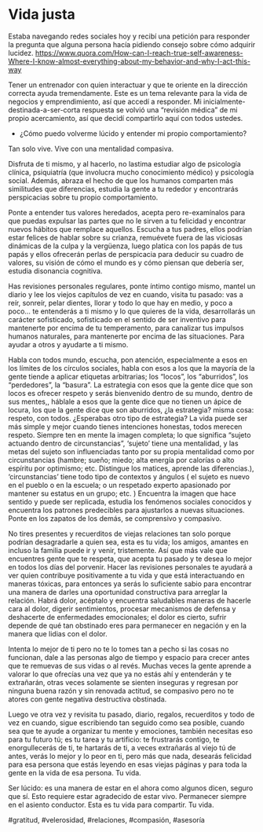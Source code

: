 #  Vida justa

Estaba navegando redes sociales hoy y recibí una petición para responder la pregunta que alguna persona hacía pidiendo consejo sobre cómo adquirir lucidez.
https://www.quora.com/How-can-I-reach-true-self-awareness-Where-I-know-almost-everything-about-my-behavior-and-why-I-act-this-way

Tener un entrenador con quien interactuar y que te oriente en la dirección correcta ayuda tremendamente. Este es un tema relevante para la vida de negocios y emprendimiento, así que accedí a responder.
Mi inicialmente-destinada-a-ser-corta respuesta se volvió una “revisión médica” de mi propio acercamiento, así que decidí compartirlo aquí con todos ustedes.

- ¿Cómo puedo volverme lúcido y entender mi propio comportamiento?

Tan solo vive. Vive con una mentalidad compasiva.

Disfruta de ti mismo, y al hacerlo, no lastima estudiar algo de psicología clínica, psiquiatría (que involucra mucho conocimiento médico) y psicología social. Además, abraza el hecho de que los humanos comparten más similitudes que diferencias, estudia la gente a tu rededor y encontrarás perspicacias sobre tu propio comportamiento.

Ponte a entender tus valores heredados, acepta pero re-examínalos para que puedas expulsar las partes que no le sirven a tu felicidad y encontrar nuevos hábitos que remplace aquellos. Escucha a tus padres, ellos podrían estar felices de hablar sobre su crianza, remuévete fuera de las viciosas dinámicas de la culpa y la vergüenza, luego platica con los papás de tus papás y ellos ofrecerán perlas de perspicacia para deducir su cuadro de valores, su visión de cómo el mundo es y cómo piensan que debería ser, estudia disonancia cognitiva.

Has revisiones personales regulares, ponte íntimo contigo mismo, mantel un diario y lee los viejos capítulos de vez en cuando, visita tu pasado: vas a reír, sonreír, pelar dientes, llorar y todo lo que hay en medio, y poco a poco… te entenderás a ti mismo y lo que quieres de la vida, desarrollarás un carácter sofisticado, sofisticado en el sentido de ser inventivo para mantenerte por encima de tu temperamento, para canalizar tus impulsos humanos naturales, para mantenerte por encima de las situaciones. Para ayudar a otros y ayudarte a ti mismo.

Habla con todos mundo, escucha, pon atención, especialmente a esos en los límites de los círculos sociales, habla con esos a los que la mayoría de la gente tiende a aplicar etiquetas arbitrarias; los “locos”, los “aburridos”, los “perdedores”, la “basura”. La estrategia con esos que la gente dice que son locos es ofrecer respeto y serás bienvenido dentro de su mundo, dentro de sus mentes,, háblale a esos que la gente dice que no tienen un ápice de locura, los que la gente dice que son aburridos, ¿la estrategia? misma cosa: respeto, con todos. ¿Esperabas otro tipo de estrategia? La vida puede ser más simple y mejor cuando tienes intenciones honestas, todos merecen respeto. Siempre ten en mente la imagen completa; lo que significa “sujeto actuando dentro de circunstancias”, ‘sujeto’ tiene una mentalidad, y las metas del sujeto son influenciadas tanto por su propia mentalidad como por circunstancias (hambre; sueño; miedo; alta energía por calorías o alto espíritu por optimismo; etc. Distingue los matices, aprende las diferencias.), ‘circunstancias’ tiene todo tipo de contextos y ángulos ( el sujeto es nuevo en el pueblo o en la escuela; o un respetado experto apasionado por mantener su estatus en un grupo; etc. ) Encuentra la imagen que hace sentido y puede ser replicada, estudia los fenómenos sociales conocidos y encuentra los patrones predecibles para ajustarlos a nuevas situaciones. Ponte en los zapatos de los demás, se comprensivo y compasivo.

No tires presentes y recuerditos de viejas relaciones tan solo porque podrían desagradarle a quien sea, esta es tu vida; los amigos, amantes en incluso la familia puede ir y venir, tristemente. Así que más vale que encuentres gente que te respeta, que acepta tu pasado y te desea lo mejor en todos los días del porvenir. Hacer las revisiones personales te ayudará a ver quien contribuye positivamente a tu vida y que está interactuando en maneras tóxicas, para entonces ya serás lo suficiente sabio para encontrar una manera de darles una oportunidad constructiva para arreglar la relación. Habrá dolor, acéptalo y encuentra saludables maneras de hacerle cara al dolor, digerir sentimientos, procesar mecanismos de defensa y deshacerte de enfermedades emocionales; el dolor es cierto, sufrir depende de qué tan obstinado eres para permanecer en negación y en la manera que lidias con el dolor.

Intenta lo mejor de ti pero no te lo tomes tan a pecho si las cosas no funcionan, dale a las personas algo de tiempo y espacio para crecer antes que te remuevas de sus vidas o al revés. Muchas veces la gente aprende a valorar lo que ofrecías una vez que ya no estás ahí y entenderán y te extrañarán, otras veces solamente se sienten inseguras y regresan por ninguna buena razón y sin renovada actitud, se compasivo pero no te atores con gente negativa destructiva obstinada.

Luego ve otra vez y revisita tu pasado, diario, regalos, recuerditos y todo de vez en cuando, sigue escribiendo tan seguido como sea posible, cuando sea que te ayude a organizar tu mente y emociones, también necesitas eso para tu futuro tú; es tu tarea y tu artificio: te frustrarás contigo, te enorgullecerás de ti, te hartarás de ti, a veces extrañarás al viejo tú de antes, verás lo mejor y lo peor en ti, pero más que nada, desearás felicidad para esa persona que estás leyendo en esas viejas páginas y para toda la gente en la vida de esa persona. Tu vida. 

Ser lúcido: es una manera de estar en el ahora como algunos dicen, seguro que sí.
Esto requiere estar agradecido de estar vivo.
Permanecer siempre en el asiento conductor.
Esta es tu vida para compartir.
Tu vida.

#gratitud, #velerosidad, #relaciones, #compasión, #asesoría

